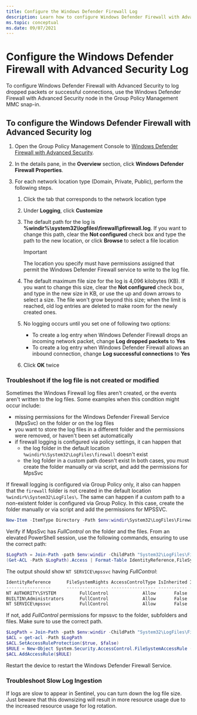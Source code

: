 ```yaml
---
title: Configure the Windows Defender Firewall Log 
description: Learn how to configure Windows Defender Firewall with Advanced Security to log dropped packets or successful connections by using Group Policy Management MMC.
ms.topic: conceptual
ms.date: 09/07/2021
---
```


# Configure the Windows Defender Firewall with Advanced Security Log

To configure Windows Defender Firewall with Advanced Security to log dropped packets or successful connections, use the Windows Defender Firewall with Advanced Security node in the Group Policy Management MMC snap-in.

## To configure the Windows Defender Firewall with Advanced Security log

1. Open the Group Policy Management Console to [Windows Defender Firewall with Advanced Security](open-the-group-policy-management-console-to-windows-firewall-with-advanced-security.md).
2.  In the details pane, in the **Overview** section, click **Windows Defender Firewall Properties**.
3.  For each network location type (Domain, Private, Public), perform the following steps.

    1.  Click the tab that corresponds to the network location type
    2.  Under **Logging**, click **Customize**
    3.  The default path for the log is **%windir%\system32\logfiles\firewall\pfirewall.log**. If you want to change this path, clear the **Not configured** check box and type the path to the new location, or click **Browse** to select a file location

        > [!IMPORTANT]
        > The location you specify must have permissions assigned that permit the Windows Defender Firewall service to write to the log file.

    5.  The default maximum file size for the log is 4,096 kilobytes (KB). If you want to change this size, clear the **Not configured** check box, and type in the new size in KB, or use the up and down arrows to select a size. The file won't grow beyond this size; when the limit is reached, old log entries are deleted to make room for the newly created ones.
    6.  No logging occurs until you set one of following two options:
        -   To create a log entry when Windows Defender Firewall drops an incoming network packet, change **Log dropped packets** to **Yes**
        -   To create a log entry when Windows Defender Firewall allows an inbound connection, change **Log successful connections** to **Yes**
    7.  Click **OK** twice

### Troubleshoot if the log file is not created or modified

Sometimes the Windows Firewall log files aren't created, or the events aren't written to the log files. Some examples when this condition might occur include:

- missing permissions for the Windows Defender Firewall Service (MpsSvc) on the folder or on the log files
- you want to store the log files in a different folder and the permissions were removed, or haven't been set automatically
- if firewall logging is configured via policy settings, it can happen that
  - the log folder in the default location `%windir%\System32\LogFiles\firewall` doesn't exist
  - the log folder in a custom path doesn't exist
  In both cases, you must create the folder manually or via script, and add the permissions for MpsSvc

If firewall logging is configured via Group Policy only, it also can happen that the `firewall` folder is not created in the default location `%windir%\System32\LogFiles\`. The same can happen if a custom path to a non-existent folder is configured via Group Policy. In this case, create the folder manually or via script and add the permissions for MPSSVC.  

```PowerShell
New-Item -ItemType Directory -Path $env:windir\System32\LogFiles\Firewall
```

Verify if MpsSvc has *FullControl* on the folder and the files.
From an elevated PowerShell session, use the following commands, ensuring to use the correct path:

```PowerShell
$LogPath = Join-Path -path $env:windir -ChildPath "System32\LogFiles\Firewall"
(Get-ACL -Path $LogPath).Access | Format-Table IdentityReference,FileSystemRights,AccessControlType,IsInherited,InheritanceFlags -AutoSize
```

The output should show `NT SERVICE\mpssvc` having *FullControl*:

```PowerShell
IdentityReference      FileSystemRights AccessControlType IsInherited InheritanceFlags
-----------------      ---------------- ----------------- ----------- ----------------
NT AUTHORITY\SYSTEM         FullControl             Allow       False    ObjectInherit
BUILTIN\Administrators      FullControl             Allow       False    ObjectInherit
NT SERVICE\mpssvc           FullControl             Allow       False    ObjectInherit
```

If not, add *FullControl* permissions for mpssvc to the folder, subfolders and files. Make sure to use the correct path.

```PowerShell
$LogPath = Join-Path -path $env:windir -ChildPath "System32\LogFiles\Firewall"
$ACL = get-acl -Path $LogPath
$ACL.SetAccessRuleProtection($true, $false)
$RULE = New-Object System.Security.AccessControl.FileSystemAccessRule ("NT SERVICE\mpssvc","FullControl","ContainerInherit,ObjectInherit","None","Allow")
$ACL.AddAccessRule($RULE)
```

Restart the device to restart the Windows Defender Firewall Service.

### Troubleshoot Slow Log Ingestion

If logs are slow to appear in Sentinel, you can turn down the log file size. Just beware that this downsizing will result in more resource usage due to the increased resource usage for log rotation.
